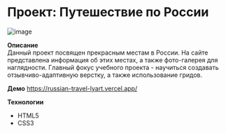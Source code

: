 # Проект: Путешествие по России
![image](https://github.com/martynenkoAl/russian-travel/assets/121212086/4d4a3efd-6a2e-4d37-9013-9ecfe08246d2)


**Описание**  
Данный проект посвящен прекрасным местам в России. На сайте представлена информация об этих местах, а также фото-галерея для наглядности. Главный фокус учебного проекта - научиться создавать отзывчиво-адаптивную верстку, а также использование гридов.

**Демо**
https://russian-travel-lyart.vercel.app/

**Технологии**
* HTML5
* CSS3
